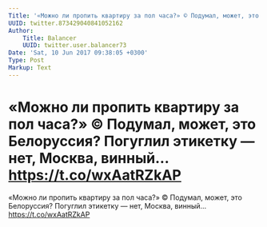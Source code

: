 ```yaml
---
Title: '«Можно ли пропить квартиру за пол часа?» © Подумал, может, это Белоруссия? Погуглил этикетку — нет, Москва, винный… https://t.co/wxAatRZkAP'
UUID: twitter.873429040841052162
Author:
    Title: Balancer
    UUID: twitter.user.balancer73
Date: 'Sat, 10 Jun 2017 09:38:05 +0300'
Type: Post
Markup: Text
---
```


# «Можно ли пропить квартиру за пол часа?» © Подумал, может, это Белоруссия? Погуглил этикетку — нет, Москва, винный… https://t.co/wxAatRZkAP

«Можно ли пропить квартиру за пол часа?» © Подумал, может,
это Белоруссия? Погуглил этикетку — нет, Москва, винный…
https://t.co/wxAatRZkAP